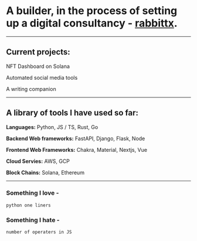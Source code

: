 # A builder, in the process of setting up a digital consultancy - [rabbittx](https://www.rabbittx.com).

---

## Current projects:  

NFT Dashboard on Solana

Automated social media tools

A writing companion

---

## A library of tools I have used so far:

**Languages:** Python, JS / TS, Rust, Go

**Backend Web frameworks:** FastAPI, Django, Flask, Node

**Frontend Web Frameworks:** Chakra, Material, Nextjs, Vue

**Cloud Servies:** AWS, GCP

**Block Chains:** Solana, Ethereum

---

### Something I love - 

``` python one liners ```

### Something I hate - 

``` number of operaters in JS ```

